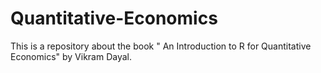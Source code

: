 # Quantitative-Economics
This is a repository about the book " An Introduction to R for Quantitative Economics"  by Vikram Dayal.



